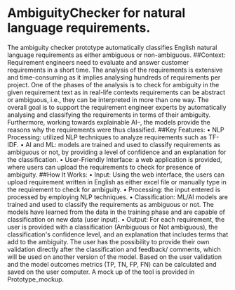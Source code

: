 # AmbiguityChecker for natural language requirements. 
The ambiguity checker prototype automatically classifies English natural language requirements as either ambiguous or non-ambiguous.
##Context:
Requirement engineers need to evaluate and answer customer requirements in a short time. The analysis of the requirements is extensive and time-consuming as it implies analysing hundreds of requirements per project. One of the phases of the analysis is to check for ambiguity in the given requirement text as in real-life contexts requirements can be abstract or ambiguous, i.e., they can be interpreted in more than one way.  The overall goal is to support the requirement engineer experts by automatically analysing and classifying the requirements in terms of their ambiguity. Furthermore, working towards explainable AI–, the models provide the reasons why the requirements were thus classified. 
##Key Features:
•	NLP Processing: utilized NLP techniques to analyze requirements such as TF-IDF.
•	AI and ML: models are trained and used to classify requirements as ambiguous or not, by providing a level of confidence and an explanation for the classification.
•	User-Friendly Interface: a web application is provided, where users can upload the requirements to check for presence of ambiguity. 
##How It Works:
•	Input: Using the web interface, the users can upload requirement written in English as either excel file or manually type in the requirement to check for ambiguity.
•	Processing: the input entered is processed by employing NLP techniques.
•	Classification: ML/AI models are trained and used to classify the requirements as ambiguous or not. The models have learned from the data in the training phase and are capable of classification on new data (user input).
•	Output: For each requirement, the user is provided with a classification (Ambiguous or Not ambiguous), the classification's confidence level, and an explanation that includes terms that add to the ambiguity. The user has the possibility to provide their own validation directly after the classification and feedback/ comments, which will be used on another version of the model. Based on the user validation and the model outcomes metrics (TP, TN, FP, FN) can be calculated and saved on the user computer.
A mock up of the tool is provided in Prototype_mockup.
